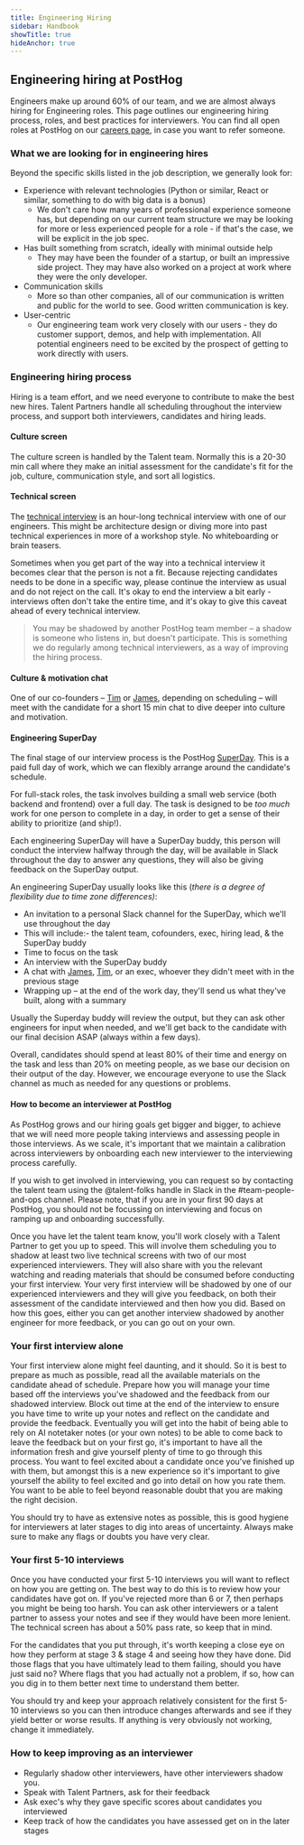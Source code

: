 ```yaml
---
title: Engineering Hiring
sidebar: Handbook
showTitle: true
hideAnchor: true
---
```


## Engineering hiring at PostHog

Engineers make up around 60% of our team, and we are almost always hiring for Engineering roles. This page outlines our engineering hiring process, roles, and best practices for interviewers. You can find all open roles at PostHog on our [careers page](/careers), in case you want to refer someone. 

### What we are looking for in engineering hires

Beyond the specific skills listed in the job description, we generally look for: 

*   Experience with relevant technologies (Python or similar, React or similar, something to do with big data is a bonus)
    *   We don't care how many years of professional experience someone has, but depending on our current team structure we may be looking for more or less experienced people for a role - if that's the case, we will be explicit in the job spec.
*   Has built something from scratch, ideally with minimal outside help
    *   They may have been the founder of a startup, or built an impressive side project. They may have also worked on a project at work where they were the only developer.
*   Communication skills
    *   More so than other companies, all of our communication is written and public for the world to see. Good written communication is key.
*   User-centric
    *   Our engineering team work very closely with our users - they do customer support, demos, and help with implementation. All potential engineers need to be excited by the prospect of getting to work directly with users.

### Engineering hiring process 

Hiring is a team effort, and we need everyone to contribute to make the best new hires. Talent Partners handle all scheduling throughout the interview process, and support both interviewers, candidates and hiring leads.

#### Culture screen 

The culture screen is handled by the Talent team. Normally this is a 20-30 min call where they make an initial assessment for the candidate's fit for the job, culture, communication style, and sort all logistics.

#### Technical screen

The [technical interview](/handbook/people/hiring-process#2-technical-interview-with-the-hiring-manager) is an hour-long technical interview with one of our engineers. This might be architecture design or diving more into past technical experiences in more of a workshop style. No whiteboarding or brain teasers. 

Sometimes when you get part of the way into a technical interview it becomes clear that the person is not a fit. Because rejecting candidates needs to be done in a specific way, please continue the interview as usual and do not reject on the call. It's okay to end the interview a bit early - interviews often don't take the entire time, and it's okay to give this caveat ahead of every technical interview.

> You may be shadowed by another PostHog team member – a shadow is someone who listens in, but doesn't participate. This is something we do regularly among technical interviewers, as a way of improving the hiring process.

#### Culture & motivation chat

One of our co-founders – [Tim](/tim) or [James](/james), depending on scheduling – will meet with the candidate for a short 15 min chat to dive deeper into culture and motivation. 

#### Engineering SuperDay

The final stage of our interview process is the PostHog [SuperDay](/handbook/people/hiring-process#posthog-superday). This is a paid full day of work, which we can flexibly arrange around the candidate's schedule. 

For full-stack roles, the task involves building a small web service (both backend and frontend) over a full day. The task is designed to be _too much_ work for one person to complete in a day, in order to get a sense of their ability to prioritize (and ship!). 

Each engineering SuperDay will have a SuperDay buddy, this person will conduct the interview halfway through the day, will be available in Slack throughout the day to answer any questions, they will also be giving feedback on the SuperDay output.

An engineering SuperDay usually looks like this (_there is a degree of flexibility due to time zone differences)_:

*   An invitation to a personal Slack channel for the SuperDay, which we'll use throughout the day
   * This will include:- the talent team, cofounders, exec, hiring lead, & the SuperDay buddy      
*   Time to focus on the task
*   An interview with the SuperDay buddy
*   A chat with [James](/james), [Tim](/tim), or an exec, whoever they didn't meet with in the previous stage
*   Wrapping up – at the end of the work day, they'll send us what they've built, along with a summary

Usually the Superday buddy will review the output, but they can ask other engineers for input when needed, and we'll get back to the candidate with our final decision ASAP (always within a few days).

Overall, candidates should spend at least 80% of their time and energy on the task and less than 20% on meeting people, as we base our decision on their output of the day. However, we encourage everyone to use the Slack channel as much as needed for any questions or problems.

#### How to become an interviewer at PostHog

As PostHog grows and our hiring goals get bigger and bigger, to achieve that we will need more people taking interviews and assessing people in those interviews. As we scale, it's important that we maintain a calibration across interviewers by onboarding each new interviewer to the interviewing process carefully. 

If you wish to get involved in interviewing, you can request so by contacting the talent team using the @talent-folks handle in Slack in the #team-people-and-ops channel. Please note, that if you are in your first 90 days at PostHog, you should not be focussing on interviewing and focus on ramping up and onboarding successfully.  

Once you have let the talent team know, you'll work closely with a Talent Partner to get you up to speed. This will involve them scheduling you to shadow at least two live technical screens with two of our most experienced interviewers. They will also share with you the relevant watching and reading materials that should be consumed before conducting your first interview. Your very first interview will be shadowed by one of our experienced interviewers and they will give you feedback, on both their assessment of the candidate interviewed and then how you did. Based on how this goes, either you can get another interview shadowed by another engineer for more feedback, or you can go out on your own. 

### Your first interview alone

Your first interview alone might feel daunting, and it should. So it is best to prepare as much as possible, read all the available materials on the candidate ahead of schedule. Prepare how you will manage your time based off the interviews you've shadowed and the feedback from our shadowed interview. Block out time at the end of the interview to ensure you have time to write up your notes and reflect on the candidate and provide the feedback. Eventually you will get into the habit of being able to rely on AI notetaker notes (or your own notes) to be able to come back to leave the feedback but on your first go, it's important to have all the information fresh and give yourself plenty of time to go through this process. You want to feel excited about a candidate once you've finished up with them, but amongst this is a new experience so it's important to give yourself the ability to feel excited and go into detail on how you rate them. You want to be able to feel beyond reasonable doubt that you are making the right decision. 

You should try to have as extensive notes as possible, this is good hygiene for interviewers at later stages to dig into areas of uncertainty. Always make sure to make any flags or doubts you have very clear.

### Your first 5-10 interviews 

Once you have conducted your first 5-10 interviews you will want to reflect on how you are getting on. The best way to do this is to review how your candidates have got on. If you've rejected more than 6 or 7, then perhaps you might be being too harsh. You can ask other interviewers or a talent partner to assess your notes and see if they would have been more lenient. The technical screen has about a 50% pass rate, so keep that in mind. 

For the candidates that you put through, it's worth keeping a close eye on how they perform at stage 3 & stage 4 and seeing how they have done. Did those flags that you have ultimately lead to them failing, should you have just said no? Where flags that you had actually not a problem, if so, how can you dig in to them better next time to understand them better. 

You should try and keep your approach relatively consistent for the first 5-10 interviews so you can then introduce changes afterwards and see if they yield better or worse results. If anything is very obviously not working, change it immediately.

### How to keep improving as an interviewer

- Regularly shadow other interviewers, have other interviewers shadow you. 
- Speak with Talent Partners, ask for their feedback
- Ask exec's why they gave specific scores about candidates you interviewed
- Keep track of how the candidates you have assessed get on in the later stages 
